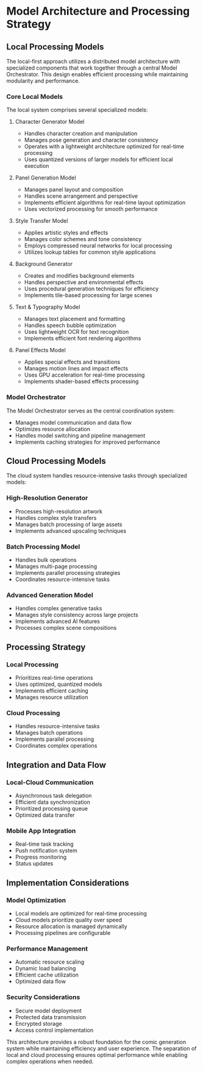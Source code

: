 # Model Architecture and Processing Strategy

## Local Processing Models

The local-first approach utilizes a distributed model architecture with specialized components that work together through a central Model Orchestrator. This design enables efficient processing while maintaining modularity and performance.

### Core Local Models

The local system comprises several specialized models:

1. Character Generator Model
   - Handles character creation and manipulation
   - Manages pose generation and character consistency
   - Operates with a lightweight architecture optimized for real-time processing
   - Uses quantized versions of larger models for efficient local execution

2. Panel Generation Model
   - Manages panel layout and composition
   - Handles scene arrangement and perspective
   - Implements efficient algorithms for real-time layout optimization
   - Uses vectorized processing for smooth performance

3. Style Transfer Model
   - Applies artistic styles and effects
   - Manages color schemes and tone consistency
   - Employs compressed neural networks for local processing
   - Utilizes lookup tables for common style applications

4. Background Generator
   - Creates and modifies background elements
   - Handles perspective and environmental effects
   - Uses procedural generation techniques for efficiency
   - Implements tile-based processing for large scenes

5. Text & Typography Model
   - Manages text placement and formatting
   - Handles speech bubble optimization
   - Uses lightweight OCR for text recognition
   - Implements efficient font rendering algorithms

6. Panel Effects Model
   - Applies special effects and transitions
   - Manages motion lines and impact effects
   - Uses GPU acceleration for real-time processing
   - Implements shader-based effects processing

### Model Orchestrator

The Model Orchestrator serves as the central coordination system:
- Manages model communication and data flow
- Optimizes resource allocation
- Handles model switching and pipeline management
- Implements caching strategies for improved performance

## Cloud Processing Models

The cloud system handles resource-intensive tasks through specialized models:

### High-Resolution Generator
- Processes high-resolution artwork
- Handles complex style transfers
- Manages batch processing of large assets
- Implements advanced upscaling techniques

### Batch Processing Model
- Handles bulk operations
- Manages multi-page processing
- Implements parallel processing strategies
- Coordinates resource-intensive tasks

### Advanced Generation Model
- Handles complex generative tasks
- Manages style consistency across large projects
- Implements advanced AI features
- Processes complex scene compositions

## Processing Strategy

### Local Processing
- Prioritizes real-time operations
- Uses optimized, quantized models
- Implements efficient caching
- Manages resource utilization

### Cloud Processing
- Handles resource-intensive tasks
- Manages batch operations
- Implements parallel processing
- Coordinates complex operations

## Integration and Data Flow

### Local-Cloud Communication
- Asynchronous task delegation
- Efficient data synchronization
- Prioritized processing queue
- Optimized data transfer

### Mobile App Integration
- Real-time task tracking
- Push notification system
- Progress monitoring
- Status updates

## Implementation Considerations

### Model Optimization
- Local models are optimized for real-time processing
- Cloud models prioritize quality over speed
- Resource allocation is managed dynamically
- Processing pipelines are configurable

### Performance Management
- Automatic resource scaling
- Dynamic load balancing
- Efficient cache utilization
- Optimized data flow

### Security Considerations
- Secure model deployment
- Protected data transmission
- Encrypted storage
- Access control implementation

This architecture provides a robust foundation for the comic generation system while maintaining efficiency and user experience. The separation of local and cloud processing ensures optimal performance while enabling complex operations when needed.